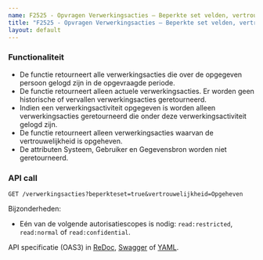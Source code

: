 ```yaml
---
name: F2525 - Opvragen Verwerkingsacties – Beperkte set velden, vertrouwelijkheid opgeheven
title: "F2525 - Opvragen Verwerkingsacties – Beperkte set velden, vertrouwelijkheid opgeheven"
layout: default
---
```


### Functionaliteit

* De functie retourneert alle verwerkingsacties die over de opgegeven persoon gelogd zijn in de opgevraagde periode.
* De functie retourneert alleen actuele verwerkingsacties. Er worden geen historische of vervallen verwerkingsacties geretourneerd.
* Indien een verwerkingsactiviteit opgegeven is worden alleen verwerkingsacties geretourneerd die onder deze verwerkingsactiviteit gelogd zijn.
* De functie retourneert alleen verwerkingsacties waarvan de vertrouwelijkheid is opgeheven.
* De attributen Systeem, Gebruiker en Gegevensbron worden niet geretourneerd.


### API call

`GET /verwerkingsacties?beperkteset=true&vertrouwelijkheid=Opgeheven`

Bijzonderheden:
* Eén van de volgende autorisatiescopes is nodig: `read:restricted`, `read:normal` of `read:confidential`.

API specificatie (OAS3) in
  [ReDoc](http://redocly.github.io/redoc/?url=https://raw.githubusercontent.com/VNG-Realisatie/gemma-verwerkingenlogging/master/docs/_content/api-write/oas-specification/logging-verwerkingen-api/openapi.yaml#operation/verwerkingsactie_list),
  [Swagger](https://petstore.swagger.io/?url=https://raw.githubusercontent.com/VNG-Realisatie/gemma-verwerkingenlogging/master/docs/_content/api-write/oas-specification/logging-verwerkingen-api/openapi.yaml#/REST%20calls/verwerkingsactie_list) of
  [YAML](https://raw.githubusercontent.com/VNG-Realisatie/gemma-verwerkingenlogging/master/docs/_content/api-write/oas-specification/logging-verwerkingen-api/openapi.yaml).
